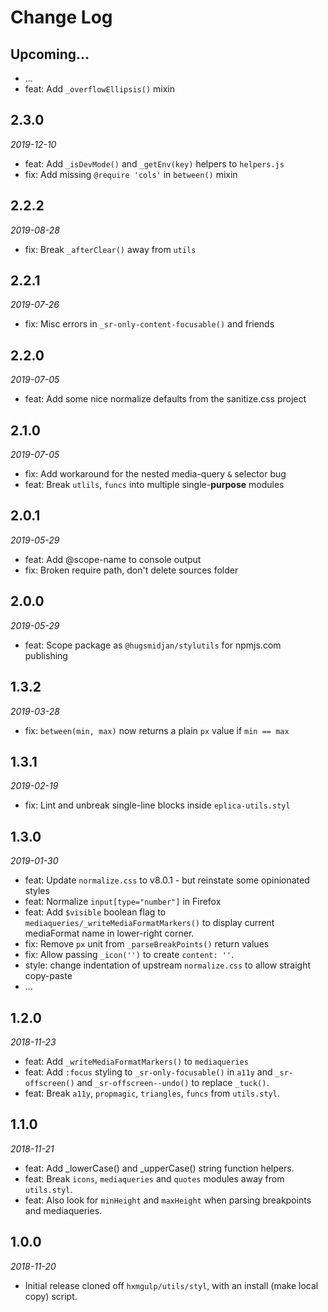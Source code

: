 # Change Log

## Upcoming...

- ... <!-- Add new lines here. Version number will be decided later -->
- feat: Add `_overflowEllipsis()` mixin


## 2.3.0

_2019-12-10_

- feat: Add `_isDevMode()` and `_getEnv(key)` helpers to `helpers.js`
- fix: Add missing `@require 'cols'` in `between()` mixin

## 2.2.2

_2019-08-28_

- fix: Break `_afterClear()` away from `utils`

## 2.2.1

_2019-07-26_

- fix: Misc errors in `_sr-only-content-focusable()` and friends

## 2.2.0

_2019-07-05_

- feat: Add some nice normalize defaults from the sanitize.css project

## 2.1.0

_2019-07-05_

- fix: Add workaround for the nested media-query `&` selector bug
- feat: Break `utlils`, `funcs` into multiple single-**purpose** modules

## 2.0.1

_2019-05-29_

- feat: Add @scope-name to console output
- fix: Broken require path, don't delete sources folder

## 2.0.0

_2019-05-29_

- feat: Scope package as `@hugsmidjan/stylutils` for npmjs.com publishing

## 1.3.2

_2019-03-28_

- fix: `between(min, max)` now returns a plain `px` value if `min == max`

## 1.3.1

_2019-02-19_

- fix: Lint and unbreak single-line blocks inside `eplica-utils.styl`

## 1.3.0

_2019-01-30_

- feat: Update `normalize.css` to v8.0.1 - but reinstate some opinionated
  styles
- feat: Normalize `input[type="number"]` in Firefox
- feat: Add `$visible` boolean flag to
  `mediaqueries/_writeMediaFormatMarkers()` to display current mediaFormat
  name in lower-right corner.
- fix: Remove `px` unit from `_parseBreakPoints()` return values
- fix: Allow passing `_icon('')` to create `content: ''`.
- style: change indentation of upstream `normalize.css` to allow straight
  copy-paste
- ...

## 1.2.0

_2018-11-23_

- feat: Add `_writeMediaFormatMarkers()` to `mediaqueries`
- feat: Add `:focus` styling to `_sr-only-focusable()` in `a11y` and
  `_sr-offscreen()` and `_sr-offscreen--undo()` to replace `_tuck()`.
- feat: Break `a11y`, `propmagic`, `triangles`, `funcs` from `utils.styl`.

## 1.1.0

_2018-11-21_

- feat: Add \_lowerCase() and \_upperCase() string function helpers.
- feat: Break `icons`, `mediaqueries` and `quotes` modules away from
  `utils.styl`.
- feat: Also look for `minHeight` and `maxHeight` when parsing breakpoints and
  mediaqueries.

## 1.0.0

_2018-11-20_

- Initial release cloned off `hxmgulp/utils/styl`, with an install (make local
  copy) script.

